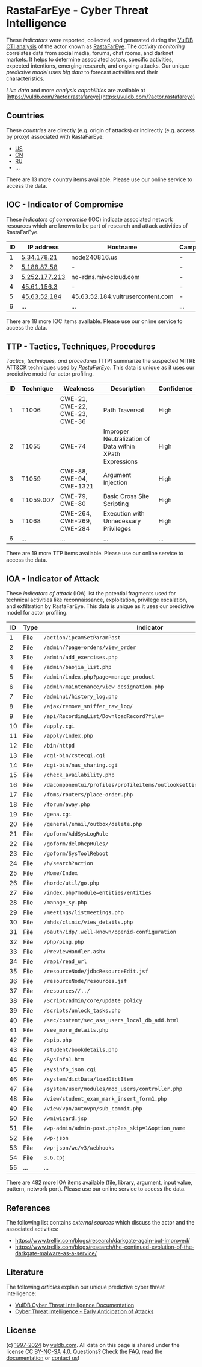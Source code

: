 # RastaFarEye - Cyber Threat Intelligence

These _indicators_ were reported, collected, and generated during the [VulDB CTI analysis](https://vuldb.com/?kb.cti) of the actor known as [RastaFarEye](https://vuldb.com/?actor.rastafareye). The _activity monitoring_ correlates data from social media, forums, chat rooms, and darknet markets. It helps to determine associated actors, specific activities, expected intentions, emerging research, and ongoing attacks. Our unique _predictive model_ uses _big data_ to forecast activities and their characteristics.

_Live data_ and more _analysis capabilities_ are available at [https://vuldb.com/?actor.rastafareye](https://vuldb.com/?actor.rastafareye)

## Countries

These _countries_ are directly (e.g. origin of attacks) or indirectly (e.g. access by proxy) associated with RastaFarEye:

* [US](https://vuldb.com/?country.us)
* [CN](https://vuldb.com/?country.cn)
* [RU](https://vuldb.com/?country.ru)
* ...

There are 13 more country items available. Please use our online service to access the data.

## IOC - Indicator of Compromise

These _indicators of compromise_ (IOC) indicate associated network resources which are known to be part of research and attack activities of RastaFarEye.

ID | IP address | Hostname | Campaign | Confidence
-- | ---------- | -------- | -------- | ----------
1 | [5.34.178.21](https://vuldb.com/?ip.5.34.178.21) | node240816.us | - | High
2 | [5.188.87.58](https://vuldb.com/?ip.5.188.87.58) | - | - | High
3 | [5.252.177.213](https://vuldb.com/?ip.5.252.177.213) | no-rdns.mivocloud.com | - | High
4 | [45.61.156.3](https://vuldb.com/?ip.45.61.156.3) | - | - | High
5 | [45.63.52.184](https://vuldb.com/?ip.45.63.52.184) | 45.63.52.184.vultrusercontent.com | - | Medium
6 | ... | ... | ... | ...

There are 18 more IOC items available. Please use our online service to access the data.

## TTP - Tactics, Techniques, Procedures

_Tactics, techniques, and procedures_ (TTP) summarize the suspected MITRE ATT&CK techniques used by _RastaFarEye_. This data is unique as it uses our predictive model for actor profiling.

ID | Technique | Weakness | Description | Confidence
-- | --------- | -------- | ----------- | ----------
1 | T1006 | CWE-21, CWE-22, CWE-23, CWE-36 | Path Traversal | High
2 | T1055 | CWE-74 | Improper Neutralization of Data within XPath Expressions | High
3 | T1059 | CWE-88, CWE-94, CWE-1321 | Argument Injection | High
4 | T1059.007 | CWE-79, CWE-80 | Basic Cross Site Scripting | High
5 | T1068 | CWE-264, CWE-269, CWE-284 | Execution with Unnecessary Privileges | High
6 | ... | ... | ... | ...

There are 19 more TTP items available. Please use our online service to access the data.

## IOA - Indicator of Attack

These _indicators of attack_ (IOA) list the potential fragments used for technical activities like reconnaissance, exploitation, privilege escalation, and exfiltration by RastaFarEye. This data is unique as it uses our predictive model for actor profiling.

ID | Type | Indicator | Confidence
-- | ---- | --------- | ----------
1 | File | `/action/ipcamSetParamPost` | High
2 | File | `/admin/?page=orders/view_order` | High
3 | File | `/admin/add_exercises.php` | High
4 | File | `/admin/baojia_list.php` | High
5 | File | `/admin/index.php?page=manage_product` | High
6 | File | `/admin/maintenance/view_designation.php` | High
7 | File | `/adminui/history_log.php` | High
8 | File | `/ajax/remove_sniffer_raw_log/` | High
9 | File | `/api/RecordingList/DownloadRecord?file=` | High
10 | File | `/apply.cgi` | Medium
11 | File | `/apply/index.php` | High
12 | File | `/bin/httpd` | Medium
13 | File | `/cgi-bin/cstecgi.cgi` | High
14 | File | `/cgi-bin/nas_sharing.cgi` | High
15 | File | `/check_availability.php` | High
16 | File | `/dacomponentui/profiles/profileitems/outlooksettings/Insertimage.aspx` | High
17 | File | `/foms/routers/place-order.php` | High
18 | File | `/forum/away.php` | High
19 | File | `/gena.cgi` | Medium
20 | File | `/general/email/outbox/delete.php` | High
21 | File | `/goform/AddSysLogRule` | High
22 | File | `/goform/delDhcpRules/` | High
23 | File | `/goform/SysToolReboot` | High
24 | File | `/h/search?action` | High
25 | File | `/Home/Index` | Medium
26 | File | `/horde/util/go.php` | High
27 | File | `/index.php?module=entities/entities` | High
28 | File | `/manage_sy.php` | High
29 | File | `/meetings/listmeetings.php` | High
30 | File | `/mhds/clinic/view_details.php` | High
31 | File | `/oauth/idp/.well-known/openid-configuration` | High
32 | File | `/php/ping.php` | High
33 | File | `/PreviewHandler.ashx` | High
34 | File | `/rapi/read_url` | High
35 | File | `/resourceNode/jdbcResourceEdit.jsf` | High
36 | File | `/resourceNode/resources.jsf` | High
37 | File | `/resources//../` | High
38 | File | `/Script/admin/core/update_policy` | High
39 | File | `/scripts/unlock_tasks.php` | High
40 | File | `/sec/content/sec_asa_users_local_db_add.html` | High
41 | File | `/see_more_details.php` | High
42 | File | `/spip.php` | Medium
43 | File | `/student/bookdetails.php` | High
44 | File | `/SysInfo1.htm` | High
45 | File | `/sysinfo_json.cgi` | High
46 | File | `/system/dictData/loadDictItem` | High
47 | File | `/system/user/modules/mod_users/controller.php` | High
48 | File | `/view/student_exam_mark_insert_form1.php` | High
49 | File | `/view/vpn/autovpn/sub_commit.php` | High
50 | File | `/wmiwizard.jsp` | High
51 | File | `/wp-admin/admin-post.php?es_skip=1&option_name` | High
52 | File | `/wp-json` | Medium
53 | File | `/wp-json/wc/v3/webhooks` | High
54 | File | `3.6.cpj` | Low
55 | ... | ... | ...

There are 482 more IOA items available (file, library, argument, input value, pattern, network port). Please use our online service to access the data.

## References

The following list contains _external sources_ which discuss the actor and the associated activities:

* https://www.trellix.com/blogs/research/darkgate-again-but-improved/
* https://www.trellix.com/blogs/research/the-continued-evolution-of-the-darkgate-malware-as-a-service/

## Literature

The following _articles_ explain our unique predictive cyber threat intelligence:

* [VulDB Cyber Threat Intelligence Documentation](https://vuldb.com/?kb.cti)
* [Cyber Threat Intelligence - Early Anticipation of Attacks](https://www.scip.ch/en/?labs.20201022)

## License

(c) [1997-2024](https://vuldb.com/?kb.changelog) by [vuldb.com](https://vuldb.com/?kb.about). All data on this page is shared under the license [CC BY-NC-SA 4.0](https://creativecommons.org/licenses/by-nc-sa/4.0/). Questions? Check the [FAQ](https://vuldb.com/?kb.faq), read the [documentation](https://vuldb.com/?kb) or [contact us](https://vuldb.com/?contact)!
